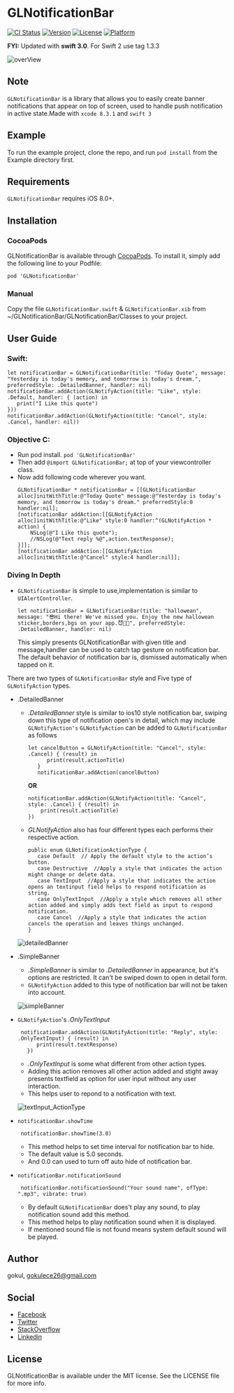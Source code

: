 # GLNotificationBar

[![CI Status](https://api.travis-ci.org/gokulgovind/GLNotificationBar.png?branch=master)](https://travis-ci.org/gokulgovind/GLNotificationBar)
[![Version](https://img.shields.io/cocoapods/v/GLNotificationBar.svg?style=flat)](http://cocoapods.org/pods/GLNotificationBar)
[![License](https://img.shields.io/cocoapods/l/GLNotificationBar.svg?style=flat)](http://cocoapods.org/pods/GLNotificationBar)
[![Platform](https://img.shields.io/cocoapods/p/GLNotificationBar.svg?style=flat)](http://cocoapods.org/pods/GLNotificationBar)

**FYI:** Updated with **swift 3.0**. For Swift 2 use tag 1.3.3

![overView](ScreenShots/Demo.png)

## Note

 `GLNotificationBar` is a library that allows you to easily create banner notifications that appear on top of screen, used to handle push notification in active state.Made with `xcode 8.3.1` and `swift 3`

## Example

 To run the example project, clone the repo, and run `pod install` from the Example directory first.

   
## Requirements
 `GLNotificationBar` requires iOS 8.0+.

## Installation

### CocoaPods

GLNotificationBar is available through [CocoaPods](http://cocoapods.org). To install
it, simply add the following line to your Podfile:

`pod 'GLNotificationBar'`

### Manual
Copy the file `GLNotificationBar.swift` & `GLNotificationBar.xib` from ~/GLNotificationBar/GLNotificationBar/Classes to your project.

## User Guide

### Swift:
  ```
  let notificationBar = GLNotificationBar(title: "Today Quote", message: "Yesterday is today's memory, and tomorrow is today's dream.", preferredStyle: .DetailedBanner, handler: nil)
  notificationBar.addAction(GLNotifyAction(title: "Like", style: .Default, handler: { (action) in
     print("I Like this quote")
  }))
  notificationBar.addAction(GLNotifyAction(title: "Cancel", style: .Cancel, handler: nil))
  ```
### Objective C:
  - Run pod install. `pod 'GLNotificationBar'`
  - Then add ```@import GLNotificationBar;``` at top of your viewcontroller class.
  - Now add following code wherever you want. 
    ```
    GLNotificationBar * notificationBar = [[GLNotificationBar alloc]initWithTitle:@"Today Quote" message:@"Yesterday is today's memory, and tomorrow is today's dream." preferredStyle:0 handler:nil];
    [notificationBar addAction:[[GLNotifyAction alloc]initWithTitle:@"Like" style:0 handler:^(GLNotifyAction * action) {
        NSLog(@"I Like this quote");
        //NSLog(@"Text reply %@",action.textResponse);
    }]];
    [notificationBar addAction:[[GLNotifyAction alloc]initWithTitle:@"Cancel" style:4 handler:nil]];
    ```


### Diving In Depth
- `GLNotificationBar` is simple to use,implementation is similar to `UIAlertController`.

   ```
   let notificationBar = GLNotificationBar(title: "hallowean", message: "😎Hi there! We've missed you. Enjoy the new hallowean sticker,borders,bgs on your app.😈🎅🏻", preferredStyle: .DetailedBanner, handler: nil)

   ```

   This simply presents GLNotificationBar with given title and message,handler can be used to catch tap gesture on notification bar. The default behavior of notification bar is, dismissed automatically when tapped on it.

There are two types of `GLNotificationBar` style and Five type of `GLNotifyAction` types.

- .DetailedBanner
   * *.DetailedBanner* style is similar to ios10 style notification bar, swiping down this type of notification open's in detail, which may include `GLNotifyAction's`
   `GLNotifyAction` can be added to `GLNotificationBar` as follows
   
     ```
     let cancelButton = GLNotifyAction(title: "Cancel", style: .Cancel) { (result) in
           print(result.actionTitle)
        }
        notificationBar.addAction(cancelButton)
      ```

      **OR**
      ```
      notificationBar.addAction(GLNotifyAction(title: "Cancel", style: .Cancel) { (result) in
          print(result.actionTitle)
      })
     ```
   * *GLNotifyAction* also has four different types each performs their respective action.
     
     ```
     public enum GLNotificationActionType {
        case Default  // Apply the default style to the action’s button.
        case Destructive  //Apply a style that indicates the action might change or delete data.
        case TextInput  //Apply a style that indicates the action opens an textinput field helps to respond notification as string.
        case OnlyTextInput  //Apply a style which removes all other action added and simply adds text field as input to respond notification.
        case Cancel  //Apply a style that indicates the action cancels the operation and leaves things unchanged.
     }
     ```    

   ![detailedBanner](ScreenShots/DetailedBanner.gif)

- .SimpleBanner
   * *.SimpleBanner* is similar to *.DetailedBanner* in appearance, but it's options are restricted. It can't be swiped down to open in detail form.
   * `GLNotifyAction` added to this type of notification bar will not be taken into account.
   
   ![simpleBanner](ScreenShots/SimpleBanner.gif)

- `GLNotifyAction`'s *.OnlyTextInput*
   ``` 
    notificationBar.addAction(GLNotifyAction(title: "Reply", style: .OnlyTextInput) { (result) in
         print(result.textResponse)
      })
   ```
   * *.OnlyTextInput* is some what different from other action types.
   * Adding this action removes all other action added and stight away presents textfield as option for user input without any user interaction. 
   * This helps user to repond to a notification with text.

  ![textInput_ActionType](ScreenShots/TextInput_ActionType.gif)

- `notificationBar.showTime`
   ```
    notificationBar.showTime(3.0)
   ```
   * This method helps to set time interval for notification bar to hide.
   * The default value is 5.0 seconds.
   * And 0.0 can used to turn off auto hide of notification bar.


- `notificationBar.notificationSound`
   ```
    notificationBar.notificationSound("Your sound name", ofType: ".mp3", vibrate: true)
   ```
   * By default `GLNotificationBar` does't play any sound, to play notification sound add this method.
   * This method helps to play notification sound when it is displayed.
   * If mentioned sound file is not found means system default sound will be played.

## Author

gokul, gokulece26@gmail.com

## Social

  * [Facebook](https://www.facebook.com/gokul.rockzz.1)
  * [Twitter](https://twitter.com/gokulgovind_)
  * [StackOverflow](http://stackoverflow.com/users/5582022/gokul?tab=profile)
  * [Linkedin](https://www.linkedin.com/in/gokul-govind-1b0232105?trk=nav_responsive_tab_profile)

## License

GLNotificationBar is available under the MIT license. See the LICENSE file for more info.
